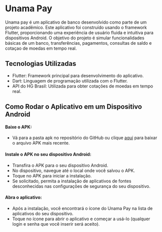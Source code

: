 # Unama Pay

Unama pay é um aplicativo de banco desenvolvido como parte de um projeto acadêmico. Este aplicativo foi construído usando o framework Flutter, proporcionando uma experiência de usuário fluida e intuitiva para dispositivos Android. O objetivo do projeto é simular funcionalidades básicas de um banco, transferências, pagamentos, consultas de saldo e cotaçao de moedas em tempo real.

## Tecnologias Utilizadas
- Flutter: Framework principal para desenvolvimento do aplicativo.
- Dart: Linguagem de programação utilizada com o Flutter.
- API do HG Brasil: Utilizada para obter cotações de moedas em tempo real.

## Como Rodar o Aplicativo em um Dispositivo Android
#### Baixe o APK:

- Vá para a pasta apk no repositório do GitHub ou clique [aqui](https://github.com/Numl8ck/Unama_pay/raw/main/apk/unama_pay.apk) para baixar o arquivo APK mais recente.

#### Instale o APK no seu dispositivo Android:

- Transfira o APK para o seu dispositivo Android.
- No dispositivo, navegue até o local onde você salvou o APK.
- Toque no APK para iniciar a instalação.
- Se solicitado, permita a instalação de aplicativos de fontes desconhecidas nas configurações de segurança do seu dispositivo.

#### Abra o aplicativo:

- Após a instalação, você encontrará o ícone do Unama Pay na lista de aplicativos do seu dispositivo.
- Toque no ícone para abrir o aplicativo e começar a usá-lo (qualquer login e senha que você inserir será aceito).
